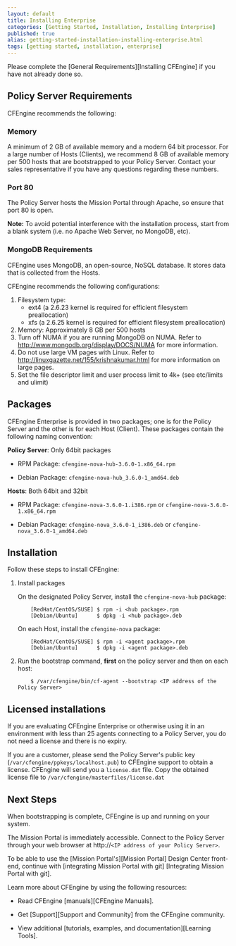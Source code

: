 ```yaml
---
layout: default
title: Installing Enterprise
categories: [Getting Started, Installation, Installing Enterprise]
published: true
alias: getting-started-installation-installing-enterprise.html
tags: [getting started, installation, enterprise]
---
```


Please complete the [General Requirements][Installing CFEngine] if you have not already done so.

## Policy Server Requirements

CFEngine recommends the following:

### Memory

A minimum of 2 GB of available memory and a modern 64 bit processor. For a
large number of Hosts (Clients), we recommend 8 GB of available memory per 500
hosts that are bootstrapped to your Policy Server. Contact your sales
representative if you have any questions regarding these numbers.

### Port 80

The Policy Server hosts the Mission Portal through Apache, so ensure that port
80 is open.

**Note:** To avoid potential interference with the installation process, start
from a blank system (i.e. no Apache Web Server, no MongoDB, etc).

### MongoDB Requirements

CFEngine uses MongoDB, an open-source, NoSQL database. It stores data that
is collected from the Hosts.

CFEngine recommends the following configurations:

1. Filesystem type:
   - ext4 (a 2.6.23 kernel is required for efficient filesystem preallocation)
   - xfs (a 2.6.25 kernel is required for efficient filesystem preallocation)
2. Memory: Approximately 8 GB per 500 hosts
3. Turn off NUMA if you are running MongoDB on NUMA. Refer to
http://www.mongodb.org/display/DOCS/NUMA for more information.
4. Do not use large VM pages with Linux. Refer to
http://linuxgazette.net/155/krishnakumar.html for more information on large
pages.
5. Set the file descriptor limit and user process limit to 4k+ (see etc/limits
and ulimit)

## Packages

CFEngine Enterprise is provided in two packages; one is for the Policy
Server and the other is for each Host (Client). These packages contain the
following naming convention:

**Policy Server**: Only 64bit packages

* RPM Package: `cfengine-nova-hub-3.6.0-1.x86_64.rpm`

* Debian Package: `cfengine-nova-hub_3.6.0-1_amd64.deb`

**Hosts**: Both 64bit and 32bit

* RPM Package: `cfengine-nova-3.6.0-1.i386.rpm` or
  `cfengine-nova-3.6.0-1.x86_64.rpm`

* Debian Package: `cfengine-nova_3.6.0-1_i386.deb` or
  `cfengine-nova_3.6.0-1_amd64.deb`

## Installation

Follow these steps to install CFEngine:

1. Install packages

    On the designated Policy Server, install the `cfengine-nova-hub` package:

    ```
        [RedHat/CentOS/SUSE] $ rpm -i <hub package>.rpm
        [Debian/Ubuntu]      $ dpkg -i <hub package>.deb
    ```

    On each Host, install the `cfengine-nova` package:

    ```
        [RedHat/CentOS/SUSE] $ rpm -i <agent package>.rpm
        [Debian/Ubuntu]      $ dpkg -i <agent package>.deb
    ```

2. Run the bootstrap command, **first** on the policy server and then on each
host:

    ```
        $ /var/cfengine/bin/cf-agent --bootstrap <IP address of the Policy Server>
    ```

## Licensed installations

If you are evaluating CFEngine Enterprise or otherwise using it in an environment with less than 25 agents connecting to a Policy Server, you do not need a license and there is no expiry.

If you are a customer, please send the Policy Server's public key (`/var/cfengine/ppkeys/localhost.pub`) to
CFEngine support to obtain a license. CFEngine will send you a `license.dat`
file. Copy the obtained license file to
`/var/cfengine/masterfiles/license.dat`

## Next Steps

When bootstrapping is complete, CFEngine is up and running on your system.

The Mission Portal is immediately accessible. Connect to the Policy Server
through your web browser at http://`<IP address of your Policy Server>`.

To be able to use the [Mission Portal's][Mission Portal] Design Center
front-end, continue with [integrating Mission Portal with git] [Integrating Mission Portal with git]. 

Learn more about CFEngine by using the following resources:

* Read CFEngine [manuals][CFEngine Manuals].

* Get [Support][Support and Community] from the CFEngine community.

* View additional [tutorials, examples, and documentation][Learning Tools].

